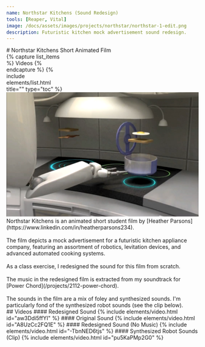 ```yaml
---
name: Northstar Kitchens (Sound Redesign)
tools: [Reaper, Vital]
image: /docs/assets/images/projects/northstar/northstar-1-edit.png
description: Futuristic kitchen mock advertisement sound redesign.
---
```


<div class="row">
<div class="col" style="min-width:50%;" markdown="1">
# Northstar Kitchens
Short Animated Film

</div>
<div class="col">
</div>
<div class="col" style="max-width:30%;">
{% capture list_items %}
Videos
{% endcapture %}
{% include elements/list.html title="" type="toc" %}
</div>
</div>

<div class="row">
<div class="col">
<img src="/docs/assets/images/projects/northstar/northstar-1-edit.png" alt="Title Image">
</div>
<div class="col" markdown="1">
Northstar Kitchens is an animated short student film by [Heather Parsons](https://www.linkedin.com/in/heatherparsons234). <br><br>
The film depicts a mock advertisement for a futuristic kitchen appliance company, 
featuring an assortment of robotics, levitation devices, and advanced automated cooking systems. <br><br>
As a class exercise, I redesigned the sound for this film from scratch. <br><br>
The music in the redesigned film is extracted from my soundtrack for [Power Chord](/projects/2112-power-chord). <br><br>
The sounds in the film are a mix of foley and synthesized sounds. I'm particularly fond of the synthesized robot sounds (see the clip below).
</div>
</div>
<div markdown="1">
## Videos
#### Redesigned Sound
{% include elements/video.html id="aw3Ddi5ffYI" %}
#### Original Sound
{% include elements/video.html id="A8UzCc2FQ1E" %}
#### Redesigned Sound (No Music)
{% include elements/video.html id="-TbnNED6tjs" %}
#### Synthesized Robot Sounds (Clip)
{% include elements/video.html id="pu5KaPMp2G0" %}
</div>